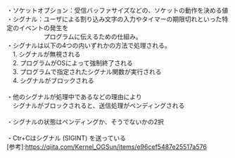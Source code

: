 
・ソケットオプション：受信バッファサイズなどの、ソケットの動作を決める値<br>
・シグナル：ユーザによる割り込み文字の入力やタイマーの期限切れといった特定のイベントの発生を<br>
　　　　　　プログラムに伝えるための仕組み。<br>
・シグナルは以下の4つの内いずれかの方法で処理される。<br>
　1. シグナルが無視される<br>
　2. プログラムがOSによって強制終了される<br>
　3. プログラムで指定されたシグナル関数が実行される<br>
　4. シグナルがブロックされる<br>
<br>
・他のシグナルが処理中であるなどの理由により<br>
　シグナルがブロックされると、送信処理がペンディングされる<br>
<br>
・シグナルの状態はペンディングか、そうでないかの2択<br>
<br>
・Ctr+Cはシグナル (SIGINT) を送っている<br>
[参考]:https://qiita.com/Kernel_OGSun/items/e96cef5487e25517a576
